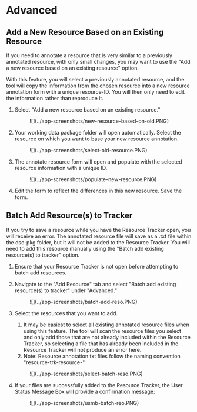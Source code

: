 # Advanced

## Add a New Resource Based on an Existing Resource

If you need to annotate a resource that is very similar to a previously annotated resource, with only small changes, you may want to use the "Add a new resource based on an existing resource" option. 

With this feature, you will select a previously annotated resource, and the tool will copy the information from the chosen resource into a new resource annotation form with a unique resource-ID. You will then only need to edit the information rather than reproduce it.

1. Select "Add a new resource based on an existing resource."

    <figure markdown>
        ![](../app-screenshots/new-resource-based-on-old.PNG)
        <figcaption></figcaption>
    </figure>

2. Your working data package folder will open automatically. Select the resource on which you want to base your new resource annotation. 

    <figure markdown>
        ![](../app-screenshots/select-old-resource.PNG)
        <figcaption></figcaption>
    </figure>

3. The annotate resource form will open and populate with the selected resource information with a unique ID.

    <figure markdown>
        ![](../app-screenshots/populate-new-resource.PNG)
        <figcaption></figcaption>
    </figure>

4. Edit the form to reflect the differences in this new resource. Save the form.

## Batch Add Resource(s) to Tracker

If you try to save a resource while you have the Resource Tracker open, you will receive an error. The annotated resource file will save as a .txt file within the dsc-pkg folder, but it will not be added to the Resource Tracker. You will need to add this resource manually using the "Batch add existing resource(s) to tracker" option.

1. Ensure that your Resource Tracker is not open before attempting to batch add resources.
2. Navigate to the "Add Resource" tab and select "Batch add existing resource(s) to tracker" under "Advanced."

    <figure markdown>
        ![](../app-screenshots/batch-add-reso.PNG)
        <figcaption></figcaption>
     </figure>

3. Select the resources that you want to add.
    1. It may be easiest to select all existing annotated resource files when using this feature. The tool will scan the resource files you select and only add those that are not already included within the Resource Tracker, so selecting a file that has already been included in the Resource Tracker will not produce an error here.
    2. Note: Resource annotation txt files follow the naming convention "resource-trk-resource-"

    <figure markdown>
        ![](../app-screenshots/select-batch-reso.PNG)
        <figcaption></figcaption>
     </figure>

4. If your files are successfully added to the Resource Tracker, the User Status Message Box will provide a confirmation message:

    <figure markdown>
        ![](../app-screenshots/usmb-batch-reo.PNG)
        <figcaption></figcaption>
     </figure>